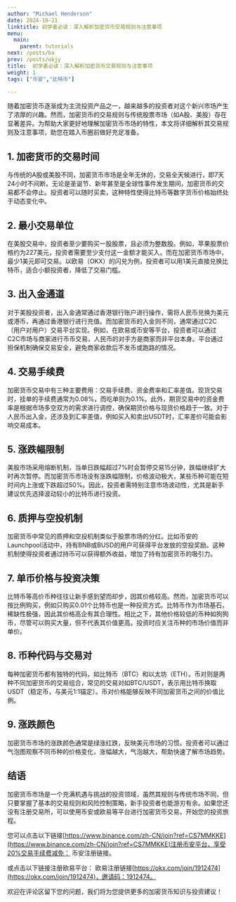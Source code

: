 ```yaml
---
author: "Michael Henderson"
date: 2024-10-21
linktitle: 初学者必读：深入解析加密货币交易规则与注意事项
menu:
  main:
    parent: tutorials
next: /posts/ba
prev: /posts/okjy
title:  初学者必读：深入解析加密货币交易规则与注意事项
weight: 1
tags: ["币安","比特币"]

---
```

随着加密货币逐渐成为主流投资产品之一，越来越多的投资者对这个新兴市场产生了浓厚的兴趣。然而，加密货币的交易规则与传统股票市场（如A股、美股）存在显著差异。为帮助大家更好地理解加密货币市场的特性，本文将详细解析其交易规则及注意事项，助您在踏入币圈前做好充足准备。

## 1. 加密货币的交易时间
与传统的A股或美股不同，加密货币市场是全年无休的，交易全天候进行，即7天24小时不间断。无论是圣诞节、新年甚至是全球性事件发生期间，加密货币的交易都不会停止。投资者可以随时买卖，这种特性使得比特币等数字货币价格始终处于动态变化中。

## 2. 最小交易单位
在美股交易中，投资者至少要购买一股股票，且必须为整数股。例如，苹果股票价格约为227美元，投资者需要至少支付这一金额才能买入。而在加密货币市场中，最少1美元即可交易。以欧易（OKX）的闪兑为例，投资者可以用1美元直接兑换比特币，适合小额投资者，降低了交易门槛。

## 3. 出入金通道
对于美股投资者，出入金通常通过香港银行账户进行操作，需将人民币兑换为美元或港币，再通过香港银行进行充值。而加密货币的入金则不同，通常通过C2C（用户对用户）交易平台实现。例如，在欧易或币安等平台，投资者可以通过C2C市场与商家进行币币交易，人民币的对手方是商家而非平台本身。平台通过担保机制确保交易安全，避免商家收款后不发币或跑路的情况。

## 4. 交易手续费
加密货币交易中有三种主要费用：交易手续费、资金费率和汇率差值。现货交易时，挂单的手续费通常为0.08%，而吃单则为0.1%。此外，期货交易中的资金费率是根据市场多空双方的需求进行调控，确保期货价格与现货价格趋于一致。对于人民币出入金，还涉及到汇率差值，例如买入和卖出USDT时，汇率差价可能会影响交易成本。

## 5. 涨跌幅限制
美股市场采用熔断机制，当单日跌幅超过7%时会暂停交易15分钟，跌幅继续扩大时再次暂停。而加密货币市场没有涨跌幅限制，价格波动极大，某些币种可能在短时间内上涨或下跌超过50%。因此，投资者需特别注意市场波动性，尤其是新手建议优先选择波动较小的比特币进行投资。

## 6. 质押与空投机制
加密货币中常见的质押和空投机制类似于股票市场的分红。比如币安的Launchpool活动中，持有BNB或BUSD的用户可获得平台发放的空投奖励。这种机制使得投资者通过持币可以获得额外收益，增加了持有加密货币的吸引力。

## 7. 单币价格与投资决策
比特币等高价币种往往让新手感到望而却步，因其价格较高。然而，加密货币可以按比例购买，例如只购买0.01个比特币也是一种投资方式。比特币作为市场基石，稀缺性极强，因此其价格高企有其合理性。相比之下，其他价格较低的币种如狗狗币，尽管可以购买大量，但不代表其价值更高。投资时应关注币种的市场价值而非单价。

## 8. 币种代码与交易对
每种加密货币都有独特的代码，如比特币（BTC）和以太坊（ETH）。币对则是两种不同加密货币的交易组合，常见的交易对如BTC/USDT，表示用比特币换取USDT（稳定币，与美元1:1锚定）。币对价格能够反映不同加密货币之间的价值比例。

## 9. 涨跌颜色
加密货币市场的涨跌颜色通常是绿涨红跌，反映美元市场的习惯。投资者可以通过气泡图观察不同币种的价格变化，涨幅越大，气泡越大，帮助快速了解市场趋势。

## 结语
加密货币市场是一个充满机遇与挑战的投资领域，虽然其规则与传统市场不同，但只要掌握了基本的交易规则和风险控制策略，新手投资者也能游刃有余。如果您还没有注册交易所，可以使用币安或欧易等平台进行加密货币交易，开始您的投资旅程。

您可以点击以下链接[https://www.binance.com/zh-CN/join?ref=CS7MMKKE](https://www.binance.com/zh-CN/join?ref=CS7MMKKE)注册币安平台，享受20%交易手续费减免： 币安注册链接。

或点击以下链接注册欧易平台： 欧易注册链接[https://okx.com/join/1912474](https://okx.com/join/1912474)，邀请码：1912474。

欢迎在评论区留下您的问题，我们将为您提供更多的加密货币知识与投资建议！
